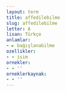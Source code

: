 ```yaml
---
layout: term
title: affedilebilme
slug: affedilebilme
letter: A
lisan: Türkçe
anlamlar:
- ► bağışlanabilme
ozellikler:
- - isim
ornekler:
- - ''
orneklerkaynak:
- - ''
---
```


